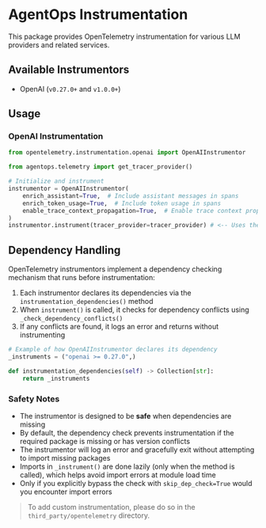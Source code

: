 # AgentOps Instrumentation

This package provides OpenTelemetry instrumentation for various LLM providers and related services.

## Available Instrumentors

- OpenAI (`v0.27.0+` and `v1.0.0+`)


## Usage

### OpenAI Instrumentation

```python
from opentelemetry.instrumentation.openai import OpenAIInstrumentor

from agentops.telemetry import get_tracer_provider()

# Initialize and instrument
instrumentor = OpenAIInstrumentor(
    enrich_assistant=True,  # Include assistant messages in spans
    enrich_token_usage=True,  # Include token usage in spans
    enable_trace_context_propagation=True,  # Enable trace context propagation
)
instrumentor.instrument(tracer_provider=tracer_provider) # <-- Uses the global AgentOps TracerProvider
```

## Dependency Handling

OpenTelemetry instrumentors implement a dependency checking mechanism that runs before instrumentation:

1. Each instrumentor declares its dependencies via the `instrumentation_dependencies()` method
2. When `instrument()` is called, it checks for dependency conflicts using `_check_dependency_conflicts()`
3. If any conflicts are found, it logs an error and returns without instrumenting

```python
# Example of how OpenAIInstrumentor declares its dependency
_instruments = ("openai >= 0.27.0",)

def instrumentation_dependencies(self) -> Collection[str]:
    return _instruments
```

### Safety Notes

- The instrumentor is designed to be **safe** when dependencies are missing
- By default, the dependency check prevents instrumentation if the required package is missing or has version conflicts
- The instrumentor will log an error and gracefully exit without attempting to import missing packages
- Imports in `_instrument()` are done lazily (only when the method is called), which helps avoid import errors at module load time
- Only if you explicitly bypass the check with `skip_dep_check=True` would you encounter import errors

> To add custom instrumentation, please do so in the `third_party/opentelemetry` directory.



